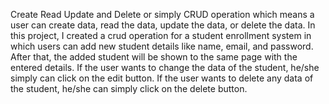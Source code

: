 Create Read Update and Delete or simply CRUD operation which means a user can create data, read the data, update the data, or delete the data.
In this project, I created a crud operation for a student enrollment system in which users can add new student details like name, email, and password. After that, the added student will be shown to the same page with the entered details. If the user wants to change the data of the student, he/she simply can click on the edit button. If the user wants to delete any data of the student, he/she can simply click on the delete button.
